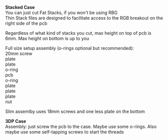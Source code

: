 **Stacked Case**
<br />You can just cut Fat Stacks, if you won't be using RBG
<br />Thin Stack files are designed to facilitate access to the RGB breakout on the right side of the pcb

Regardless of what kind of stacks you cut, max height on top of pcb is 6mm. Max height on bottom is up to you

Full size setup assembly (o-rings optional but recommended): 
<br />20mm screw
<br />plate
<br />plate
<br />o-ring
<br />pcb
<br />o-ring
<br />plate
<br />plate
<br />plate
<br />nut

Slim assemlby uses 18mm screws and one less plate on the bottom

**3DP Case**
<br />Assembly: just screw the pcb to the case. Maybe use some o-rings. Also maybe use some self-tapping screws to start the threads
